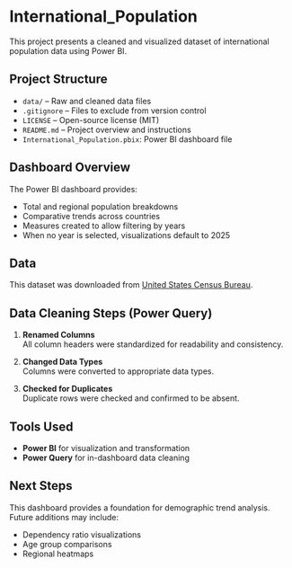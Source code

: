 # International_Population
This project presents a cleaned and visualized dataset of international population data using Power BI.

## Project Structure

- `data/` – Raw and cleaned data files
- `.gitignore` – Files to exclude from version control
- `LICENSE` – Open-source license (MIT)
- `README.md` – Project overview and instructions
- `International_Population.pbix`: Power BI dashboard file
  
## Dashboard Overview

The Power BI dashboard provides:
- Total and regional population breakdowns
- Comparative trends across countries
- Measures created to allow filtering by years
- When no year is selected, visualizations default to 2025

## Data
This dataset was downloaded from [United States Census Bureau](https://www.census.gov/data-tools/demo/idb/#/table?dashboard_page=country&COUNTRY_YR_ANIM=2025&menu=tableViz).

## Data Cleaning Steps (Power Query)

1. **Renamed Columns**  
   All column headers were standardized for readability and consistency.

2. **Changed Data Types**  
   Columns were converted to appropriate data types.

3. **Checked for Duplicates**  
   Duplicate rows were checked and confirmed to be absent.

## Tools Used

- **Power BI** for visualization and transformation
- **Power Query** for in-dashboard data cleaning

##  Next Steps

This dashboard provides a foundation for demographic trend analysis. Future additions may include:
- Dependency ratio visualizations
- Age group comparisons
- Regional heatmaps

